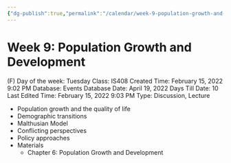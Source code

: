 ```yaml
---
{"dg-publish":true,"permalink":"/calendar/week-9-population-growth-and-development/"}
---
```


# Week 9: Population Growth and Development

(F) Day of the week: Tuesday
Class: IS408
Created Time: February 15, 2022 9:02 PM
Database: Events Database
Date: April 19, 2022
Days Till Date: 10
Last Edited Time: February 15, 2022 9:03 PM
Type: Discussion, Lecture

- Population growth and the quality of life
- Demographic transitions
- Malthusian Model
- Conflicting perspectives
- Policy approaches
- Materials
    - Chapter 6: Population Growth and Development